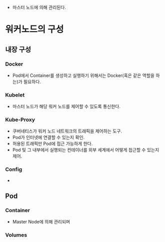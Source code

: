- 마스터 노드에 의해 관리된다.
# 워커노드의 구성
## 내장 구성
### Docker
- Pod에서 Container를 생성하고 실행하기 위해서는 Docker(혹은 같은 역할을 하는)가 필요하다.

### Kubelet
- 마스터 노드가 해당 워커 노드를 제어할 수 있도록 통신한다.
### Kube-Proxy
- 쿠버네티스가 워커 노드 네트워크의 트래픽을 제어하는 도구.
- Pod가 인터넷에 연결할 수 있는지 확인.
- 허용된 트래픽만 Pod에 접근 가능하게 한다.
- Pod 및 그 내부에서 실행되는 컨테이너를 외부 세계에서 어떻게 접근할 수 있는지 제어.
### Config
- 
## Pod
### Container
- Master Node에 의해 관리되며 
### Volumes

